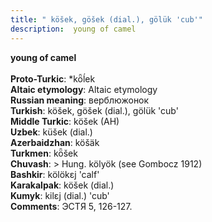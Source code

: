 ```yaml
---
title: " köšek, göšek (dial.), gölük 'cub'"
description:  young of camel
---
```

<strong> young of camel</strong><br><br>
<strong>Proto-Turkic</strong>:  *kȫĺek<br>
<strong>Altaic etymology</strong>:  Altaic etymology<br>
<strong>Russian meaning</strong>:  верблюжонок<br>
<strong>Turkish</strong>:  köšek, göšek (dial.), gölük 'cub'<br>
<strong>Middle Turkic</strong>:  köšek (AH)<br>
<strong>Uzbek</strong>:  küšek (dial.)<br>
<strong>Azerbaidzhan</strong>:  köšäk<br>
<strong>Turkmen</strong>:  kȫšek<br>
<strong>Chuvash</strong>:  > Hung. kölyök (see Gombocz 1912)<br>
<strong>Bashkir</strong>:  kölökɛj 'calf'<br>
<strong>Karakalpak</strong>:  köšek (dial.)<br>
<strong>Kumyk</strong>:  kilɛj (dial.) 'cub'<br>
<strong>Comments</strong>:  ЭСТЯ 5, 126-127.<br>


